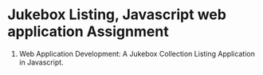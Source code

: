 # Jukebox Listing, Javascript web application Assignment

1. Web Application Development: A Jukebox Collection Listing Application in Javascript.
